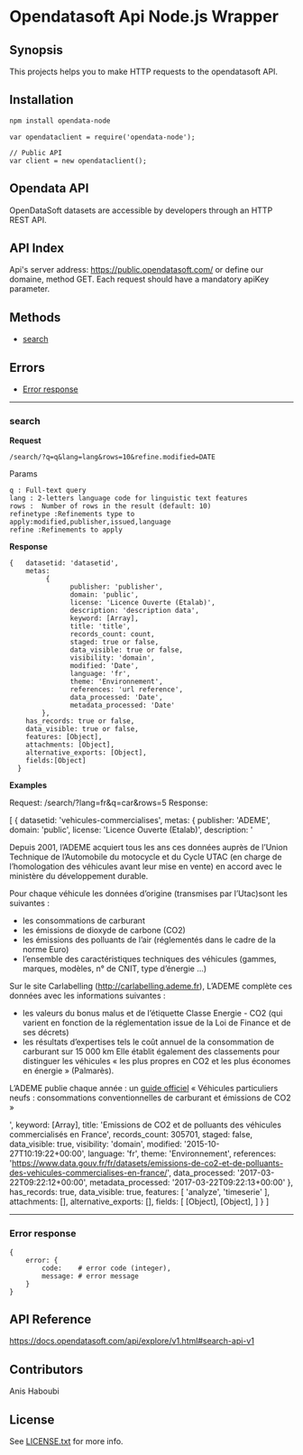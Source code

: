 # Opendatasoft Api Node.js Wrapper

## Synopsis

This projects helps you to make HTTP requests to the opendatasoft API.


## Installation

```sh
npm install opendata-node
```

```javasctipt
var opendataclient = require('opendata-node');
```

```javasctipt
// Public API
var client = new opendataclient();
```

## Opendata API

OpenDataSoft datasets are accessible by developers through an HTTP REST API.


## API Index
Api's server address: https://public.opendatasoft.com/ or define our domaine, method GET. Each request should have a mandatory apiKey parameter.

## Methods

* [search](#search)


## Errors

* [Error response](#error-response)

***

### search

**Request**

    /search/?q=q&lang=lang&rows=10&refine.modified=DATE
 Params

    q : Full-text query
    lang : 2-letters language code for linguistic text features
    rows :  Number of rows in the result (default: 10)
    refinetype :Refinements type to apply:modified,publisher,issued,language
    refine :Refinements to apply

**Response**

    {   datasetid: 'datasetid',
        metas:
             { 
                   publisher: 'publisher',
                   domain: 'public',
                   license: 'Licence Ouverte (Etalab)',
                   description: 'description data',
                   keyword: [Array],
                   title: 'title',
                   records_count: count,
                   staged: true or false,
                   data_visible: true or false,
                   visibility: 'domain',
                   modified: 'Date',
                   language: 'fr',
                   theme: 'Environnement',
                   references: 'url reference',
                   data_processed: 'Date',
                   metadata_processed: 'Date' 
            },
        has_records: true or false,
        data_visible: true or false,
        features: [Object],
        attachments: [Object],
        alternative_exports: [Object],
        fields:[Object]
      }

**Examples**

Request:
    /search/?lang=fr&q=car&rows=5
Response:

[ { datasetid: 'vehicules-commercialises',
    metas:
     { publisher: 'ADEME',
       domain: 'public',
       license: 'Licence Ouverte (Etalab)',
       description: '<p>Depuis 2001, l’ADEME acquiert tous les ans ces  données auprès de l’Union Technique de l’Automobile du motocycle et du  Cycle UTAC (en charge de l’homologation des véhicules avant leur mise en  vente) en accord avec le ministère du développement durable.</p><div><p> Pour chaque véhicule les données d’origine (transmises par l’Utac)sont les suivantes :</p> <ul><li>les consommations de carburant</li><li>les émissions de dioxyde de carbone (CO2)</li><li>les émissions des polluants de l’air (réglementés dans le cadre de la norme Euro)</li><li>l’ensemble des caractéristiques techniques des véhicules (gammes, marques, modèles, n° de CNIT, type d’énergie ...)</li></ul> <p>Sur le site Carlabelling (<a href="http://carlabelling.ademe.fr">http://carlabelling.ademe.fr</a>), L’ADEME complète ces données avec les informations suivantes :</p> <ul><li>les valeurs du bonus malus et de l’étiquette Classe Energie - CO2  (qui varient en fonction de la réglementation issue de la Loi de Finance  et de ses décrets)</li><li>les résultats d’expertises  tels le coût annuel de la consommation  de carburant sur 15 000 km Elle établit également des classements pour distinguer les véhicules  «  les plus propres en CO2 et les plus économes en énergie » (Palmarès).</li></ul> <p>L’ADEME publie chaque année : un <a href="http://www2.ademe.fr/servlet/getDoc?sort=-1&amp;cid=96&amp;m=3&amp;id=52820&amp;ref=&amp;nocache=yes&amp;p1=111">guide officiel</a> « Véhicules particuliers neufs : consommations conventionnelles de carburant et émissions de CO2 »</p> </div>',
       keyword: [Array],
       title: 'Emissions de CO2 et de polluants des véhicules commercialisés en France',
       records_count: 305701,
       staged: false,
       data_visible: true,
       visibility: 'domain',
       modified: '2015-10-27T10:19:22+00:00',
       language: 'fr',
       theme: 'Environnement',
       references: 'https://www.data.gouv.fr/fr/datasets/emissions-de-co2-et-de-polluants-des-vehicules-commercialises-en-france/',
       data_processed: '2017-03-22T09:22:12+00:00',
       metadata_processed: '2017-03-22T09:22:13+00:00' },
    has_records: true,
    data_visible: true,
    features: [ 'analyze', 'timeserie' ],
    attachments: [],
    alternative_exports: [],
    fields:
     [ [Object],
       [Object],
 ] } ]
***


### Error response
    {
        error: {
            code:    # error code (integer),
            message: # error message
        }
    }

## API Reference

https://docs.opendatasoft.com/api/explore/v1.html#search-api-v1

## Contributors

Anis Haboubi

## License

See [LICENSE.txt](LICENSE.txt) for more info.